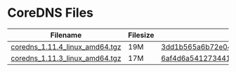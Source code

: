 # CoreDNS Files
 
|Filename|Filesize|SHA256Hash|
|--------|--------|----------|
|[coredns_1.11.4_linux_amd64.tgz](./coredns_1.11.4_linux_amd64.tgz)|19M|[3dd1b565a6b72e04f7c19dc461ffcc7b8e013d520569aa163312384a5be307e5](./coredns_1.11.4_linux_amd64.tgz.sha256)|
|[coredns_1.11.3_linux_amd64.tgz](./coredns_1.11.3_linux_amd64.tgz)|17M|[6af4d6a5412734417378f778343c4fba363a61ae027060675123d4296f5a8ee5](./coredns_1.11.3_linux_amd64.tgz.sha256)|

